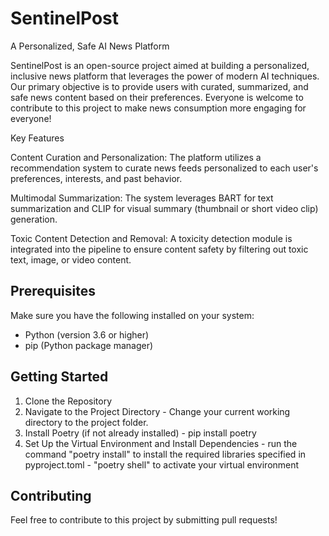 # SentinelPost
A Personalized, Safe AI News Platform

SentinelPost is an open-source project aimed at building a personalized, inclusive news platform that leverages the power of modern AI techniques. Our primary objective is to provide users with curated, summarized, and safe news content based on their preferences. Everyone is welcome to contribute to this project to make news consumption more engaging for everyone!

Key Features

Content Curation and Personalization: The platform utilizes a recommendation system to curate news feeds personalized to each user's preferences, interests, and past behavior.

Multimodal Summarization: The system leverages BART for text summarization and CLIP for visual summary (thumbnail or short video clip) generation.

Toxic Content Detection and Removal: A toxicity detection module is integrated into the pipeline to ensure content safety by filtering out toxic text, image, or video content.


## Prerequisites

Make sure you have the following installed on your system:
- Python (version 3.6 or higher)
- pip (Python package manager)


## Getting Started

1. Clone the Repository
2. Navigate to the Project Directory - Change your current working directory to the project folder.
3. Install Poetry (if not already installed) - pip install poetry
4. Set Up the Virtual Environment and Install Dependencies - run the command "poetry install" to install the required libraries specified in pyproject.toml - "poetry shell" to activate your virtual environment


## Contributing

Feel free to contribute to this project by submitting pull requests!
